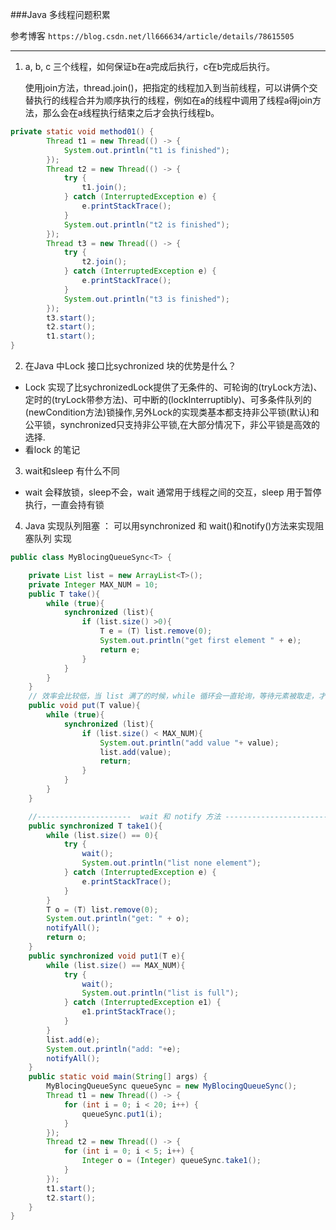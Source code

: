 ###Java 多线程问题积累

参考博客 `https://blog.csdn.net/ll666634/article/details/78615505`

---

1. a, b, c 三个线程，如何保证b在a完成后执行，c在b完成后执行。

   使用join方法，thread.join()，把指定的线程加入到当前线程，可以讲俩个交替执行的线程合并为顺序执行的线程，例如在a的线程中调用了线程a得join方法，那么会在a线程执行结束之后才会执行线程b。

```java
private static void method01() {
        Thread t1 = new Thread(() -> {
            System.out.println("t1 is finished");
        });
        Thread t2 = new Thread(() -> {
            try {
                t1.join();
            } catch (InterruptedException e) {
                e.printStackTrace();
            }
            System.out.println("t2 is finished");
        });
        Thread t3 = new Thread(() -> {
            try {
                t2.join();
            } catch (InterruptedException e) {
                e.printStackTrace();
            }
            System.out.println("t3 is finished");
        });
        t3.start();
        t2.start();
        t1.start();
}
```

2. 在Java 中Lock 接口比sychronized 块的优势是什么？

* Lock 实现了比sychronizedLock提供了无条件的、可轮询的(tryLock方法)、定时的(tryLock带参方法)、可中断的(lockInterruptibly)、可多条件队列的(newCondition方法)锁操作,另外Lock的实现类基本都支持非公平锁(默认)和公平锁，synchronized只支持非公平锁,在大部分情况下，非公平锁是高效的选择.
* 看lock 的笔记

3. wait和sleep 有什么不同

* wait 会释放锁，sleep不会，wait 通常用于线程之间的交互，sleep 用于暂停执行，一直会持有锁

4. Java 实现队列阻塞 ： 可以用synchronized 和 wait()和notify()方法来实现阻塞队列 实现

```java
public class MyBlocingQueueSync<T> {

    private List list = new ArrayList<T>();
    private Integer MAX_NUM = 10;
    public T take(){
        while (true){
            synchronized (list){
                if (list.size() >0){
                    T e = (T) list.remove(0);
                    System.out.println("get first element " + e);
                    return e;
                }
            }
        }
    }
    // 效率会比较低，当 list 满了的时候，while 循环会一直轮询，等待元素被取走，才能新添加
    public void put(T value){
        while (true){
            synchronized (list){
                if (list.size() < MAX_NUM){
                    System.out.println("add value "+ value);
                    list.add(value);
                    return;
                }
            }
        }
    }

    //---------------------  wait 和 notify 方法 -------------------------
    public synchronized T take1(){
        while (list.size() == 0){
            try {
                wait();
                System.out.println("list none element");
            } catch (InterruptedException e) {
                e.printStackTrace();
            }
        }
        T o = (T) list.remove(0);
        System.out.println("get: " + o);
        notifyAll();
        return o;
    }
    public synchronized void put1(T e){
        while (list.size() == MAX_NUM){
            try {
                wait();
                System.out.println("list is full");
            } catch (InterruptedException e1) {
                e1.printStackTrace();
            }
        }
        list.add(e);
        System.out.println("add: "+e);
        notifyAll();
    }
    public static void main(String[] args) {
        MyBlocingQueueSync queueSync = new MyBlocingQueueSync();
        Thread t1 = new Thread(() -> {
            for (int i = 0; i < 20; i++) {
                queueSync.put1(i);
            }
        });
        Thread t2 = new Thread(() -> {
            for (int i = 0; i < 5; i++) {
                Integer o = (Integer) queueSync.take1();
            }
        });
        t1.start();
        t2.start();
    }
}
```























